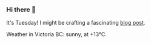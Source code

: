 ### Hi there :wave:

It's Tuesday! I might be crafting a fascinating [blog post](https://benjaminwuethrich.dev).

Weather in Victoria BC: sunny, at +13°C.
